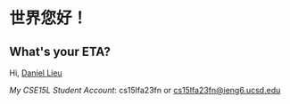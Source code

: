 # 世界您好！
**What's your ETA?**
---
Hi, [Daniel Lieu](https://www.google.com/maps/@33.7990405,-117.9402178,3a,75y,171.51h,90.92t/data=!3m7!1e1!3m5!1sgkzXVs2DdN1NyBf3oDWIWw!2e0!6shttps:%2F%2Fstreetviewpixels-pa.googleapis.com%2Fv1%2Fthumbnail%3Fpanoid%3DgkzXVs2DdN1NyBf3oDWIWw%26cb_client%3Dsearch.gws-prod.gps%26w%3D86%26h%3D86%26yaw%3D158.7577%26pitch%3D0%26thumbfov%3D100!7i13312!8i6656?entry=ttu)

*My CSE15L Student Account*: cs15lfa23fn or cs15lfa23fn@ieng6.ucsd.edu


